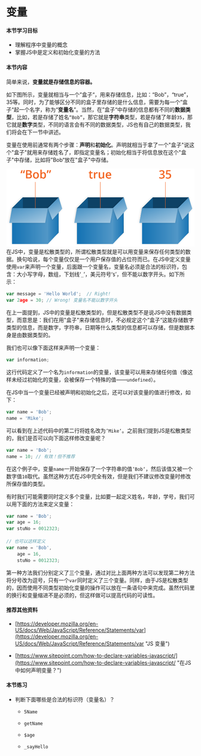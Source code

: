 # 变量

#### 本节学习目标

* 理解程序中变量的概念
* 掌握JS中是定义和初始化变量的方法

#### 本节内容

简单来说，**变量就是存储信息的容器。**

如下图所示，变量就相当与一个”盒子“，用来存储信息，比如：“Bob”，“true”，35等。同时，为了能够区分不同的盒子里存储的是什么信息，需要为每一个”盒子“起一个名字，称为“**变量名**”。当然，在”盒子“中存储的信息都有不同的**数据类型**，比如，若是存储了姓名`“Bob”`，那它就是**字符串**类型，若是存储了年龄`35`，那它就是**数字**类型，不同的语言会有不同的数据类型，JS也有自己的数据类型，我们将会在下一节中讲述。

变量在使用前通常有两个步骤：**声明**和**初始化**。声明就相当于拿了一个"盒子"说这个"盒子"就用来存储姓名了，即指定变量名；初始化相当于将信息放在这个"盒子"中存储，比如将”Bob“放在"盒子"中存储。

![](/assets/变量.png)在JS中，变量是松散类型的，所谓松散类型就是可以用变量来保存任何类型的数据。换句哈说，每个变量仅仅是一个用户保存值的占位符而已。在JS中定义变量使用`var`来声明一个变量，后面跟一个变量名，变量名必须是合法的标识符，包含：大小写字母，数组，下划线‘`_`’，美元符号‘`$`’，但不能以数字开头。如下所示：

```JavaScript
var message = 'Hello World';  // Right!
var 2age = 30; // Wrong! 变量名不能以数字开头
```

在上一面提到，JS中的变量是松散类型的，但是松散类型不是说JS中没有数据类型，而意思是：我们在用"盒子"来存储信息时，不必规定这个”盒子“这能存储数字类型的信息，而是数字，字符串，日期等什么类型的信息都可以存储，但是数据本身是由数据类型的。

我们也可以像下面这样来声明一个变量：

```JavaScript
var information;
```

这行代码定义了一个名为`information`的变量，该变量可以用来存储任何值（像这样未经过初始化的变量，会被保存一个特殊的值——`undefined`）。

在JS中当一个变量已经被声明和初始化之后，还可以对该变量的值进行修改，如下：

```JavaScript
var name = 'Bob';
name = 'Mike';
```

可以看到在上述代码中的第二行将姓名改为`’Mike‘`。之前我们提到JS是松散类型的，我们是否可以向下面这样修改变量呢？

```JavaScript
var name = 'Bob';
name = 10; // 有效！但不推荐
```

在这个例子中，变量`name`一开始保存了一个字符串的值`’Bob‘`，然后该值又被一个数字值`10`取代。虽然这种方式在JS中完全有效，但是我们不建议修改变量时修改所保存值的类型。

有时我们可能需要同时定义多个变量，比如要一起定义姓名，年龄，学号，我们可以用下面的方法来定义变量：

```JavaScript
var name = 'Bob';
var age = 16;
var stuNo = 0012323;

// 也可以这样定义
var name = 'Bob',
    age = 16,
    stuNo = 0012323;
```

第一种方法我们分别定义了三个变量，通过对比上面两种方法可以发现第二种方法将分号改为逗号，只有一个`var`同时定义了三个变量。同样，由于JS是松散类型的，因而使用不同类型初始化变量的操作可以放在一条语句中来完成。虽然代码里的换行和变量缩进不是必须的，但这样做可以提高代码的可读性。

#### 推荐其他资料

* [https://developer.mozilla.org/en-US/docs/Web/JavaScript/Reference/Statements/var](https://developer.mozilla.org/en-US/docs/Web/JavaScript/Reference/Statements/var "JS 变量")

* [https://www.sitepoint.com/how-to-declare-variables-javascript/](https://www.sitepoint.com/how-to-declare-variables-javascript/ "在JS中如何声明变量？")

#### 本节练习

* 判断下面哪些是合法的标识符（变量名）？
  * `5Name`

  * `getName`
  * `$age`

  * `_sayHello`



